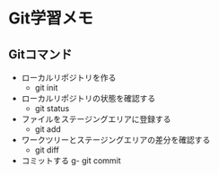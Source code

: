 # Git学習メモ
## Gitコマンド

- ローカルリポジトリを作る
  - git init
- ローカルリポジトリの状態を確認する
  - git status
- ファイルをステージングエリアに登録する
  - git add
- ワークツリーとステージングエリアの差分を確認する
  - git diff
- コミットする
  g- git commit